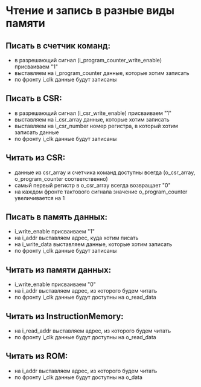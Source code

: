 # Чтение и запись в разные виды памяти

## Писать в счетчик команд:
- в разрешающий сигнал (i_program_counter_write_enable) присваиваем "1"
- выставляем на i_program_counter данные, которые хотим записать
- по фронту i_clk данные будут записаны

## Писать в CSR:
- в разрешающий сигнал (i_csr_write_enable) присваиваем "1"
- выставляем на i_csr_array данные, которые хотим записать
- выставляем на i_csr_number номер регистра, в который хотим записать данные
- по фронту i_clk данные будут записаны

## Читать из CSR:
- данные из csr_array и счетчика команд доступны всегда (o_csr_array, o_program_counter соответственно)
- самый первый регистр в o_csr_array всегда возвращает "0"
- на каждом фронте тактового сигнала значение o_program_counter увеличивается на 1

## Писать в память данных:
- i_write_enable присваиваем "1"
- на i_addr выставляем адрес, куда хотим писать
- на i_write_data выставляем данные, которые хотим записать
- по фронту i_clk данные будут записаны

## Читать из памяти данных:
- i_write_enable присваиваем "0"
- на i_addr выставляем адрес, из которого будем читать
- по фронту i_clk данные будут доступны на o_read_data

## Читать из InstructionMemory:
- на i_read_addr выставляем адрес, из которого будем читать
- по фронту i_clk данные будут доступны на o_read_data

## Читать из ROM:
- на i_addr выставляем адрес, из которого будем читать
- по фронту i_clk данные будут доступны на o_data
